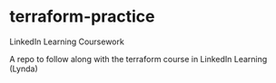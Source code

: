# terraform-practice
LinkedIn Learning Coursework

A repo to follow along with the terraform course in LinkedIn Learning (Lynda)
